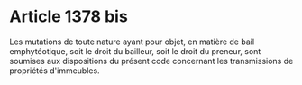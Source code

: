 # Article 1378 bis

Les mutations de toute nature ayant pour objet, en matière de bail emphytéotique, soit le droit du bailleur, soit le droit du
preneur, sont soumises aux dispositions du présent code concernant les transmissions de propriétés d'immeubles.

